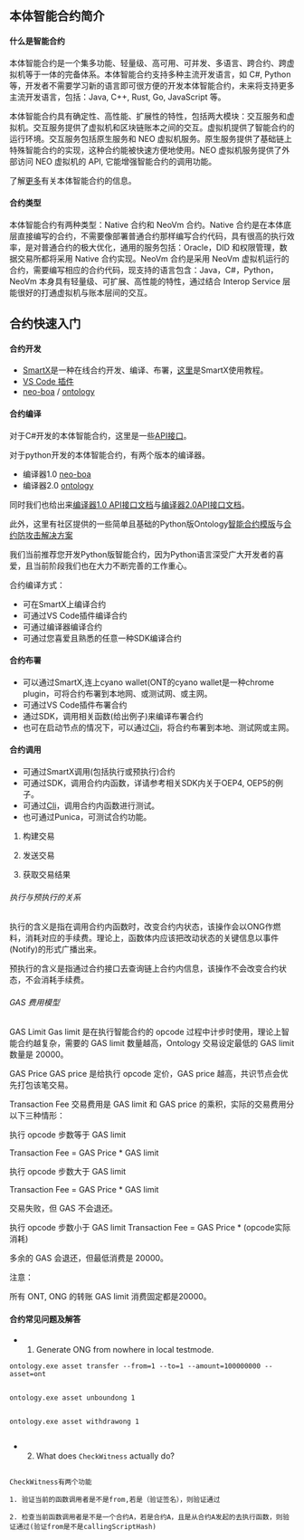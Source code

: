 ## 本体智能合约简介

#### 什么是智能合约

本体智能合约是一个集多功能、轻量级、高可用、可并发、多语言、跨合约、跨虚拟机等于一体的完备体系。本体智能合约支持多种主流开发语言，如 C#, Python 等，开发者不需要学习新的语言即可很方便的开发本体智能合约，未来将支持更多主流开发语言，包括：Java, C++, Rust, Go, JavaScript 等。

本体智能合约具有确定性、高性能、扩展性的特性，包括两大模块：交互服务和虚拟机。交互服务提供了虚拟机和区块链账本之间的交互。虚拟机提供了智能合约的运行环境。交互服务包括原生服务和 NEO 虚拟机服务。原生服务提供了基础链上特殊智能合约的实现，这种合约能被快速方便地使用。NEO 虚拟机服务提供了外部访问 NEO 虚拟机的 API, 它能增强智能合约的调用功能。

了解[更多](https://github.com/ontio/ontology-smartcontract)有关本体智能合约的信息。

#### 合约类型

本体智能合约有两种类型：Native 合约和 NeoVm 合约。Native 合约是在本体底层直接编写的合约，不需要像部署普通合约那样编写合约代码，具有很高的执行效率，是对普通合约的极大优化，通用的服务包括：Oracle，DID 和权限管理，数据交易所都将采用 Native 合约实现。NeoVm 合约是采用 NeoVm 虚拟机运行的合约，需要编写相应的合约代码，现支持的语言包含：Java，C#，Python，NeoVm 本身具有轻量级、可扩展、高性能的特性，通过结合 Interop Service 层能很好的打通虚拟机与账本层间的交互。


## 合约快速入门

#### 合约开发

- [SmartX](https://smartx.ont.io/#/)是一种在线合约开发、编译、布署，[这里](https://ontio.github.io/documentation/SmartX_Tutorial_en.html)是SmartX使用教程。
- [VS Code 插件](提供教程链接地址)
- [neo-boa](https://github.com/ontio/neo-boa) / [ontology](https://github.com/ontio/ontology-python-compiler)

#### 合约编译
对于C#开发的本体智能合约，这里是一些[API接口](https://github.com/ontio/ontology-smartcontract/blob/master/smart-contract-tutorial/Smart_Contract_%20API.md)。

对于python开发的本体智能合约，有两个版本的编译器。
- 编译器1.0 [neo-boa](https://github.com/ontio/neo-boa) 
- 编译器2.0 [ontology](https://github.com/ontio/ontology-python-compiler)

同时我们也给出来[编译器1.0 API接口文档](https://github.com/ontio/neo-boa/blob/master/Ontology_smart_contract_API_for_Python.md)与[编译器2.0API接口文档](https://github.com/ontio/ontology-python-compiler/blob/master/Ontology_smart_contract_API_for_Python.md)。

此外，这里有社区提供的一些简单且基础的Python版Ontology[智能合约模版](https://github.com/ONT-Avocados/python-template)与[合约防攻击解决方案](https://github.com/tonyclarking/contract-security)

我们当前推荐您开发Python版智能合约，因为Python语言深受广大开发者的喜爱，且当前阶段我们也在大力不断完善的工作重心。

合约编译方式：
- 可在SmartX上编译合约
- 可通过VS Code插件编译合约
- 可通过编译器编译合约
- 可通过您喜爱且熟悉的任意一种SDK编译合约

#### 合约布署
- 可以通过SmartX,连上cyano wallet(ONT的cyano wallet是一种chrome plugin，可将合约布署到本地网、或测试网、或主网。
- 可通过VS Code插件布署合约
- 通过SDK，调用相关函数(给出例子)来编译布署合约
- 也可在启动节点的情况下，可以通过[Cli](https://github.com/ontio/ontology/blob/master/docs/specifications/cli_user_guide_CN.md#51-%E6%99%BA%E8%83%BD%E5%90%88%E7%BA%A6%E9%83%A8%E7%BD%B2)，将合约布署到本地、测试网或主网。

#### 合约调用
- 可通过SmartX调用(包括执行或预执行)合约
- 可通过SDK，调用合约内函数，详请参考相关SDK内关于OEP4, OEP5的例子。
- 可通过[Cli](https://github.com/ontio/ontology/blob/master/docs/specifications/cli_user_guide_CN.md#52-%E6%99%BA%E8%83%BD%E5%90%88%E7%BA%A6%E6%89%A7%E8%A1%8C)，调用合约内函数进行测试。
- 也可通过Punica，可测试合约功能。

1. 构建交易

2. 发送交易

3. 获取交易结果


###### 执行与预执行的关系
执行的含义是指在调用合约内函数时，改变合约内状态，该操作会以ONG作燃料，消耗对应的手续费。理论上，函数体内应该把改动状态的关键信息以事件(Notify)的形式广播出来。

预执行的含义是指通过合约接口去查询链上合约内信息，该操作不会改变合约状态，不会消耗手续费。

###### GAS 费用模型
GAS Limit
Gas limit 是在执行智能合约的 opcode 过程中计步时使用，理论上智能合约越复杂，需要的 GAS limit 数量越高，Ontology 交易设定最低的 GAS limit 数量是 20000。

GAS Price
GAS price 是给执行 opcode 定价，GAS price 越高，共识节点会优先打包该笔交易。

Transaction Fee
交易费用是 GAS limit 和 GAS price 的乘积，实际的交易费用分以下三种情形：

执行 opcode 步数等于 GAS limit

Transaction Fee = GAS Price * GAS limit

执行 opcode 步数大于 GAS limit

Transaction Fee = GAS Price * GAS limit

交易失败，但 GAS 不会退还。

执行 opcode 步数小于 GAS limit Transaction Fee = GAS Price * (opcode实际消耗)

多余的 GAS 会退还，但最低消费是 20000。

注意：

所有 ONT, ONG 的转账 GAS limit 消费固定都是20000。

#### 合约常见问题及解答
- 1. Generate ONG from nowhere in local testmode.
```
ontology.exe asset transfer --from=1 --to=1 --amount=100000000 --asset=ont


ontology.exe asset unboundong 1


ontology.exe asset withdrawong 1


```
- 2. What does `CheckWitness` actually do?
```

CheckWitness有两个功能

1. 验证当前的函数调用者是不是from,若是（验证签名），则验证通过

2. 检查当前函数调用者是不是一个合约A，若是合约A，且是从合约A发起的去执行函数，则验证通过(验证from是不是callingScriptHash)
